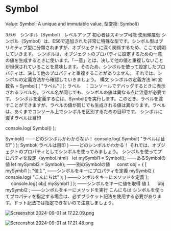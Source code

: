 # Symbol

Value: Symbol: A unique and immutable value.
型変換: Symbol()

3.6.6　シンボル（Symbol） レベルアップ 初心者はスキップ可能 使用頻度低 シンボル（Symbol）は、ES6で追加された非常に特殊な型です。シンボル型はプリミティブ型に分類されますが、オブジェクトに深く関係するため、ここで説明していきます。 シンボルは、オブジェクトのプロパティに設定するための一意の値を生成するときに使います。「一意」とは、決して他の値と重複しないことが担保されていることを意味します。そのため、シンボルを使って設定したプロパティは、決して他のプロパティと重複することがありません。 それでは、シンボルの定義方法から確認していきましょう。 構文 シンボルの定義方法  let 変数名 = Symbol( [ "ラベル" ] );
ラベル　：コンソールでデバッグするときに表示されるラベル名。ラベル名が同じでも、シンボルの値は異なる点に注意が必要です。
シンボルを定義するには、Symbol()を実行します。このとき、ラベルを渡すことができますが、ラベルの値が同じでも生成される値は異なります。ラベルは、あくまでコンソール上でシンボルを区別するための目印です。 シンボルに渡すラベルは目印

console.log( Symbol() );

Symbol() ───どのシンボルかわからない！
console.log( Symbol( "ラベルは目印" ) );
Symbol( ラベルは目印 ) ───どのシンボルかわかる！ それでは、オブジェクトのプロパティとしてシンボルを使ってみましょう。 シンボルを使ってプロパティを設定（symbol.html）  let mySymbl1 = Symbol(); ───あるSymbolの値
let mySymbl2 = Symbol(); ───別のSymbolの値
　
const obj = {
[ mySymbl1 ]: "値１", ───シンボルをキーにプロパティを定義
 mySymbl2  { console.log( "こんにちは" ); } ───シンボルをキーにメソッドを定義
};
　
console.log( obj[ mySymbl1 ] ); ───シンボルをキーに値を取得
値１
　
obj mySymbl2 ; ───シンボルをキーにメソッドを実行
こんにちは シンボルを使ってプロパティを指定する場合は、必ずブラケット記法を使用する必要があります。ドット記法では指定できないので注意しましょう。

![Screenshot 2024-09-01 at 17.22.09.png](Symbol%2064c40bdfa69e449a80e7a2cd9c30b1d1/Screenshot_2024-09-01_at_17.22.09.png)

![Screenshot 2024-09-01 at 17.21.48.png](Symbol%2064c40bdfa69e449a80e7a2cd9c30b1d1/Screenshot_2024-09-01_at_17.21.48.png)